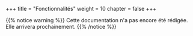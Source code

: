 +++
title = "Fonctionnalités"
weight = 10
chapter = false
+++

{{% notice warning %}}
Cette documentation n'a pas encore été rédigée. Elle arrivera prochainement.
{{% /notice %}}
